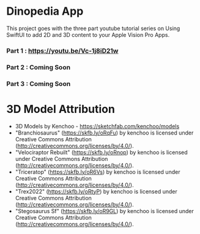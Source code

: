 # Dinopedia App

This project goes with the three part youtube tutorial series on Using SwiftUI to add 2D and 3D content to your Apple Vision Pro Apps. 

### Part 1 : https://youtu.be/Vc-1j8iD21w
### Part 2 : Coming Soon
### Part 3 : Coming Soon

# 3D Model Attribution

- 3D Models by Kenchoo  - https://sketchfab.com/kenchoo/models
- "Branchiosaurus" (https://skfb.ly/oRqFu) by kenchoo is licensed under Creative Commons Attribution (http://creativecommons.org/licenses/by/4.0/).
- "Velociraptor Rebuilt" (https://skfb.ly/oRnop) by kenchoo is licensed under Creative Commons Attribution (http://creativecommons.org/licenses/by/4.0/).
- "Triceratop" (https://skfb.ly/oR6Vs) by kenchoo is licensed under Creative Commons Attribution (http://creativecommons.org/licenses/by/4.0/).
- "Trex2022" (https://skfb.ly/oRtyP) by kenchoo is licensed under Creative Commons Attribution (http://creativecommons.org/licenses/by/4.0/).
- "Stegosaurus Sf" (https://skfb.ly/oR9GL) by kenchoo is licensed under Creative Commons Attribution (http://creativecommons.org/licenses/by/4.0/).
